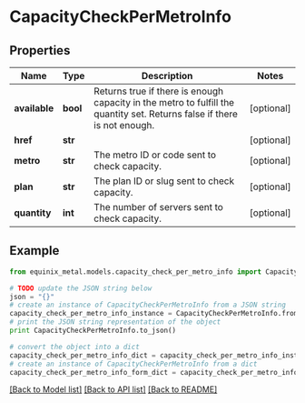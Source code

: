 # CapacityCheckPerMetroInfo


## Properties
Name | Type | Description | Notes
------------ | ------------- | ------------- | -------------
**available** | **bool** | Returns true if there is enough capacity in the metro to fulfill the quantity set. Returns false if there is not enough. | [optional] 
**href** | **str** |  | [optional] 
**metro** | **str** | The metro ID or code sent to check capacity. | [optional] 
**plan** | **str** | The plan ID or slug sent to check capacity. | [optional] 
**quantity** | **int** | The number of servers sent to check capacity. | [optional] 

## Example

```python
from equinix_metal.models.capacity_check_per_metro_info import CapacityCheckPerMetroInfo

# TODO update the JSON string below
json = "{}"
# create an instance of CapacityCheckPerMetroInfo from a JSON string
capacity_check_per_metro_info_instance = CapacityCheckPerMetroInfo.from_json(json)
# print the JSON string representation of the object
print CapacityCheckPerMetroInfo.to_json()

# convert the object into a dict
capacity_check_per_metro_info_dict = capacity_check_per_metro_info_instance.to_dict()
# create an instance of CapacityCheckPerMetroInfo from a dict
capacity_check_per_metro_info_form_dict = capacity_check_per_metro_info.from_dict(capacity_check_per_metro_info_dict)
```
[[Back to Model list]](../README.md#documentation-for-models) [[Back to API list]](../README.md#documentation-for-api-endpoints) [[Back to README]](../README.md)



